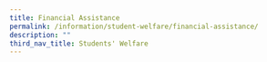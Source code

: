 ```yaml
---
title: Financial Assistance
permalink: /information/student-welfare/financial-assistance/
description: ""
third_nav_title: Students' Welfare
---
```

